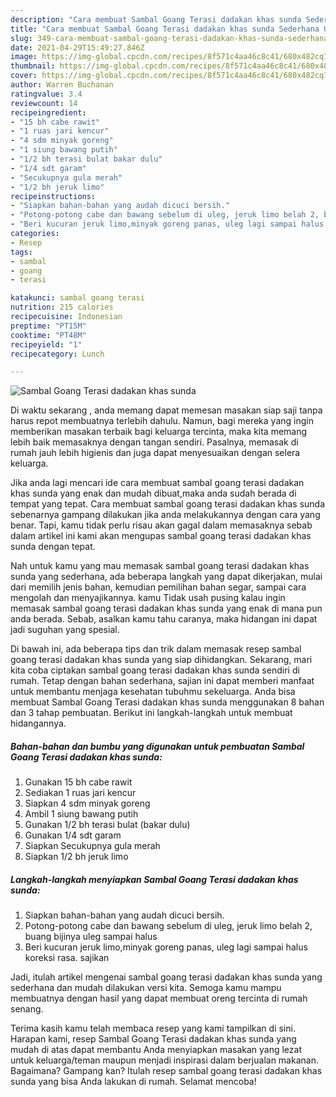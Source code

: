 ```yaml
---
description: "Cara membuat Sambal Goang Terasi dadakan khas sunda Sederhana Untuk Jualan"
title: "Cara membuat Sambal Goang Terasi dadakan khas sunda Sederhana Untuk Jualan"
slug: 349-cara-membuat-sambal-goang-terasi-dadakan-khas-sunda-sederhana-untuk-jualan
date: 2021-04-29T15:49:27.846Z
image: https://img-global.cpcdn.com/recipes/8f571c4aa46c8c41/680x482cq70/sambal-goang-terasi-dadakan-khas-sunda-foto-resep-utama.jpg
thumbnail: https://img-global.cpcdn.com/recipes/8f571c4aa46c8c41/680x482cq70/sambal-goang-terasi-dadakan-khas-sunda-foto-resep-utama.jpg
cover: https://img-global.cpcdn.com/recipes/8f571c4aa46c8c41/680x482cq70/sambal-goang-terasi-dadakan-khas-sunda-foto-resep-utama.jpg
author: Warren Buchanan
ratingvalue: 3.4
reviewcount: 14
recipeingredient:
- "15 bh cabe rawit"
- "1 ruas jari kencur"
- "4 sdm minyak goreng"
- "1 siung bawang putih"
- "1/2 bh terasi bulat bakar dulu"
- "1/4 sdt garam"
- "Secukupnya gula merah"
- "1/2 bh jeruk limo"
recipeinstructions:
- "Siapkan bahan-bahan yang audah dicuci bersih."
- "Potong-potong cabe dan bawang sebelum di uleg, jeruk limo belah 2, buang bijinya uleg sampai halus"
- "Beri kucuran jeruk limo,minyak goreng panas, uleg lagi sampai halus koreksi rasa. sajikan"
categories:
- Resep
tags:
- sambal
- goang
- terasi

katakunci: sambal goang terasi 
nutrition: 215 calories
recipecuisine: Indonesian
preptime: "PT15M"
cooktime: "PT48M"
recipeyield: "1"
recipecategory: Lunch

---
```



![Sambal Goang Terasi dadakan khas sunda](https://img-global.cpcdn.com/recipes/8f571c4aa46c8c41/680x482cq70/sambal-goang-terasi-dadakan-khas-sunda-foto-resep-utama.jpg)

Di waktu  sekarang , anda memang dapat memesan masakan siap saji tanpa harus repot membuatnya terlebih dahulu. Namun, bagi mereka yang ingin memberikan masakan terbaik bagi keluarga tercinta, maka kita memang lebih baik memasaknya dengan tangan sendiri. Pasalnya, memasak di rumah jauh lebih higienis dan juga dapat menyesuaikan dengan selera keluarga.

Jika anda lagi mencari ide cara membuat sambal goang terasi dadakan khas sunda yang enak dan mudah dibuat,maka anda sudah berada di tempat yang tepat. Cara membuat sambal goang terasi dadakan khas sunda  sebenarnya gampang dilakukan jika anda melakukannya dengan cara yang benar. Tapi, kamu tidak perlu risau akan gagal dalam memasaknya 
sebab dalam artikel ini kami akan mengupas sambal goang terasi dadakan khas sunda dengan tepat.  



Nah untuk kamu yang mau memasak sambal goang terasi dadakan khas sunda yang sederhana, ada beberapa langkah yang dapat dikerjakan, mulai dari memilih jenis bahan, kemudian pemilihan bahan segar, sampai cara mengolah dan menyajikannya. kamu Tidak usah pusing kalau ingin memasak sambal goang terasi dadakan khas sunda yang enak di mana pun anda berada. Sebab, asalkan kamu  tahu caranya, maka hidangan ini dapat jadi suguhan yang spesial.

Di bawah ini, ada beberapa tips dan trik dalam memasak resep sambal goang terasi dadakan khas sunda yang siap dihidangkan. Sekarang, mari kita coba ciptakan sambal goang terasi dadakan khas sunda sendiri di rumah. Tetap dengan bahan sederhana, sajian ini dapat memberi manfaat untuk membantu menjaga kesehatan tubuhmu sekeluarga. Anda bisa membuat Sambal Goang Terasi dadakan khas sunda menggunakan 8 bahan dan 3 tahap pembuatan. Berikut ini langkah-langkah untuk membuat hidangannya.

<!--inarticleads1-->

##### Bahan-bahan dan bumbu yang digunakan untuk pembuatan Sambal Goang Terasi dadakan khas sunda:

1. Gunakan 15 bh cabe rawit
1. Sediakan 1 ruas jari kencur
1. Siapkan 4 sdm minyak goreng
1. Ambil 1 siung bawang putih
1. Gunakan 1/2 bh terasi bulat (bakar dulu)
1. Gunakan 1/4 sdt garam
1. Siapkan Secukupnya gula merah
1. Siapkan 1/2 bh jeruk limo




<!--inarticleads2-->

##### Langkah-langkah menyiapkan Sambal Goang Terasi dadakan khas sunda:

1. Siapkan bahan-bahan yang audah dicuci bersih.
1. Potong-potong cabe dan bawang sebelum di uleg, jeruk limo belah 2, buang bijinya uleg sampai halus
1. Beri kucuran jeruk limo,minyak goreng panas, uleg lagi sampai halus koreksi rasa. sajikan




Jadi, itulah artikel mengenai  sambal goang terasi dadakan khas sunda  yang sederhana dan mudah dilakukan versi kita. Semoga kamu mampu membuatnya dengan hasil yang dapat membuat oreng tercinta di rumah senang. 

Terima kasih kamu telah membaca resep yang kami tampilkan di sini. Harapan kami, resep  Sambal Goang Terasi dadakan khas sunda yang mudah di atas dapat membantu Anda menyiapkan masakan yang lezat untuk keluarga/teman maupun menjadi inspirasi dalam berjualan makanan. Bagaimana? Gampang kan? Itulah resep sambal goang terasi dadakan khas sunda yang bisa Anda lakukan di rumah. Selamat mencoba!

